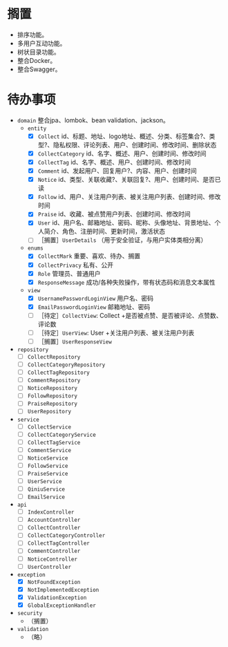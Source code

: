 # 搁置

* 排序功能。
* 多用户互动功能。
* 树状目录功能。
* 整合Docker。
* 整合Swagger。

# 待办事项

* `domain` 整合jpa、lombok、bean validation、jackson。 
    * `entity`
        * [X] `Collect` id、标题、地址、logo地址、概述、分类、标签集合?、类型?、隐私权限、评论列表、用户、创建时间、修改时间、删除状态
        * [X] `CollectCategory` id、名字、概述、用户、创建时间、修改时间
        * [X] `CollectTag` id、名字、概述、用户、创建时间、修改时间
        * [X] `Comment` id、发起用户、回复用户?、内容、用户、创建时间
        * [X] `Notice` id、类型、关联收藏?、关联回复?、用户、创建时间、是否已读
        * [X] `Follow` id、用户、关注用户列表、被关注用户列表、创建时间、修改时间
        * [X] `Praise` id、收藏、被点赞用户列表、创建时间、修改时间
        * [X] `User` id、用户名、邮箱地址、密码、昵称、头像地址、背景地址、个人简介、角色、注册时间、更新时间，激活状态
        * [ ] ［搁置］`UserDetails` （用于安全验证，与用户实体类相分离）
    * `enums`
        * [X] `CollectMark` 重要、喜欢、待办、搁置
        * [X] `CollectPrivacy` 私有、公开
        * [X] `Role` 管理员、普通用户
        * [X] `ResponseMessage` 成功/各种失败操作，带有状态码和消息文本属性
    * `view`
        * [X] `UsernamePasswordLoginView` 用户名、密码
        * [X] `EmailPasswordLoginView` 邮箱地址、密码
        * [ ] ［待定］`CollectView`: Collect +是否被点赞、是否被评论、点赞数、评论数
        * [ ] ［待定］`UserView`: User +关注用户列表、被关注用户列表
        * [ ] ［搁置］`UserResponseView` 
* `repository`
    * [ ] `CollectRepository`
    * [ ] `CollectCategoryRepository`
    * [ ] `CollectTagRepository`
    * [ ] `CommentRepository`
    * [ ] `NoticeRepository`
    * [ ] `FollowRepository`
    * [ ] `PraiseRepository`
    * [ ] `UserRepository`
* `service`
    * [ ] `CollectService`
    * [ ] `CollectCategoryService`
    * [ ] `CollectTagService`
    * [ ] `CommentService`
    * [ ] `NoticeService`
    * [ ] `FollowService`
    * [ ] `PraiseService`
    * [ ] `UserService`
    * [ ] `QiniuService`
    * [ ] `EmailService`
* `api`
    * [ ] `IndexController`
    * [ ] `AccountController`
    * [ ] `CollectController`
    * [ ] `CollectCategoryController`
    * [ ] `CollectTagController`
    * [ ] `CommentController`
    * [ ] `NoticeController`
    * [ ] `UserController`
* `exception`
    * [X] `NotFoundException`
    * [X] `NotImplementedException`
    * [X] `ValidationException`
    * [X] `GlobalExceptionHandler`
* `security`
    * （搁置）
* `validation`
    * （略）
